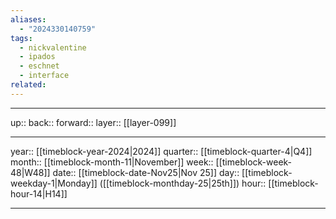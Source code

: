 ```yaml
---
aliases:
  - "2024330140759"
tags:
  - nickvalentine
  - ipados
  - eschnet
  - interface
related:
---
```




***

up:: 
back:: 
forward:: 
layer:: [[layer-099]]

***

year:: [[timeblock-year-2024|2024]]
quarter:: [[timeblock-quarter-4|Q4]]
month:: [[timeblock-month-11|November]]
week:: [[timeblock-week-48|W48]]
date:: [[timeblock-date-Nov25|Nov 25]]
day:: [[timeblock-weekday-1|Monday]] ([[timeblock-monthday-25|25th]])
hour:: [[timeblock-hour-14|H14]]

***
